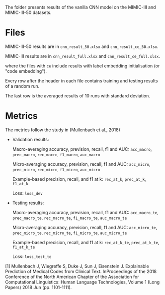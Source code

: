 The folder presents results of the vanilla CNN model on the MIMIC-III and MIMIC-III-50 datasets.

# Files
MIMIC-III-50 results are in ```cnn_result_50.xlsx``` and ```cnn_result_ce_50.xlsx```.

MIMIC-III results are in ```cnn_result_full.xlsx``` and ```cnn_result_ce_full.xlsx```.

where the files with ```ce``` include results with label embedding initialisation (or "code embedding").

Every row after the header in each file contains training and testing results of a random run. 

The last row is the averaged results of 10 runs with standard deviation.

# Metrics
The metrics follow the study in (Mullenbach et al., 2018)

* Validation results:

  Macro-averaging accuracy, prevision, recall, f1 and AUC: ```acc_macro```, ```prec_macro```, ```rec_macro```, ```f1_macro```, ```auc_macro```
  
  Micro-averaging accuracy, prevision, recall, f1 and AUC: ```acc_micro```, ```prec_micro```, ```rec_micro```, ```f1_micro```, ```auc_micro```

  Example-based precision, recall, and f1 at k: ```rec_at_k```, ```prec_at_k```, ```f1_at_k```
  
  Loss: ```loss_dev```

* Testing results:
  
  Macro-averaging accuracy, prevision, recall, f1 and AUC: ```acc_macro_te```, ```prec_macro_te```, ```rec_macro_te```, ```f1_macro_te```, ```auc_macro_te```	
  
  Micro-averaging accuracy, prevision, recall, f1 and AUC: ```acc_micro_te```, ```prec_micro_te```, ```rec_micro_te```, ```f1_micro_te```, ```auc_micro_te```	
 
  Example-based precision, recall, and f1 at k: ```rec_at_k_te```, ```prec_at_k_te```, ```f1_at_k_te```
  
  Loss: ```loss_test_te```

[1] Mullenbach J, Wiegreffe S, Duke J, Sun J, Eisenstein J. Explainable Prediction of Medical Codes from Clinical Text. InProceedings of the 2018 Conference of the North American Chapter of the Association for Computational Linguistics: Human Language Technologies, Volume 1 (Long Papers) 2018 Jun (pp. 1101-1111).
